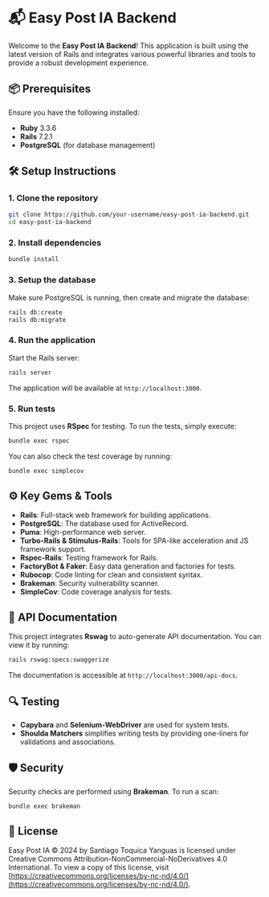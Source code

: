 # 📬 Easy Post IA Backend

Welcome to the **Easy Post IA Backend**! This application is built using the latest version of Rails and integrates various powerful libraries and tools to provide a robust development experience.

## 📦 Prerequisites

Ensure you have the following installed:

- **Ruby** 3.3.6
- **Rails** 7.2.1
- **PostgreSQL** (for database management)

## 🛠️ Setup Instructions

### 1. Clone the repository

```bash
git clone https://github.com/your-username/easy-post-ia-backend.git
cd easy-post-ia-backend
```

### 2. Install dependencies

```bash
bundle install
```

### 3. Setup the database

Make sure PostgreSQL is running, then create and migrate the database:

```bash
rails db:create
rails db:migrate
```

### 4. Run the application

Start the Rails server:

```bash
rails server
```

The application will be available at `http://localhost:3000`.

### 5. Run tests

This project uses **RSpec** for testing. To run the tests, simply execute:

```bash
bundle exec rspec
```

You can also check the test coverage by running:

```bash
bundle exec simplecov
```

## ⚙️ Key Gems & Tools

- **Rails**: Full-stack web framework for building applications.
- **PostgreSQL**: The database used for ActiveRecord.
- **Puma**: High-performance web server.
- **Turbo-Rails & Stimulus-Rails**: Tools for SPA-like acceleration and JS framework support.
- **Rspec-Rails**: Testing framework for Rails.
- **FactoryBot & Faker**: Easy data generation and factories for tests.
- **Rubocop**: Code linting for clean and consistent syntax.
- **Brakeman**: Security vulnerability scanner.
- **SimpleCov**: Code coverage analysis for tests.

## 🧪 API Documentation

This project integrates **Rswag** to auto-generate API documentation. You can view it by running:

```bash
rails rswag:specs:swaggerize
```

The documentation is accessible at `http://localhost:3000/api-docs`.

## 🔍 Testing

- **Capybara** and **Selenium-WebDriver** are used for system tests.
- **Shoulda Matchers** simplifies writing tests by providing one-liners for validations and associations.

## 🛡️ Security

Security checks are performed using **Brakeman**. To run a scan:

```bash
bundle exec brakeman
```

## 📜 License

Easy Post IA © 2024 by Santiago Toquica Yanguas is licensed under Creative Commons Attribution-NonCommercial-NoDerivatives 4.0 International. To view a copy of this license, visit [https://creativecommons.org/licenses/by-nc-nd/4.0/](https://creativecommons.org/licenses/by-nc-nd/4.0/).
